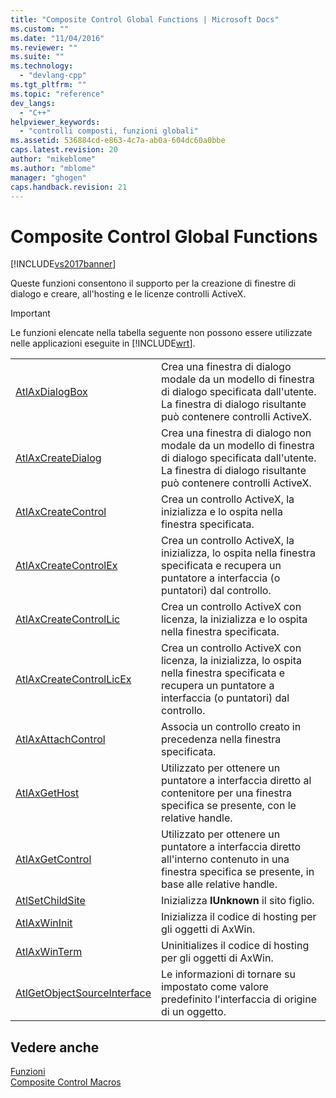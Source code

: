 ```yaml
---
title: "Composite Control Global Functions | Microsoft Docs"
ms.custom: ""
ms.date: "11/04/2016"
ms.reviewer: ""
ms.suite: ""
ms.technology: 
  - "devlang-cpp"
ms.tgt_pltfrm: ""
ms.topic: "reference"
dev_langs: 
  - "C++"
helpviewer_keywords: 
  - "controlli composti, funzioni globali"
ms.assetid: 536884cd-e863-4c7a-ab0a-604dc60a0bbe
caps.latest.revision: 20
author: "mikeblome"
ms.author: "mblome"
manager: "ghogen"
caps.handback.revision: 21
---
```

# Composite Control Global Functions
[!INCLUDE[vs2017banner](../../assembler/inline/includes/vs2017banner.md)]

Queste funzioni consentono il supporto per la creazione di finestre di dialogo e creare, all'hosting e le licenze controlli ActiveX.  
  
> [!IMPORTANT]
>  Le funzioni elencate nella tabella seguente non possono essere utilizzate nelle applicazioni eseguite in [!INCLUDE[wrt](../../atl/reference/includes/wrt_md.md)].  
  
|||  
|-|-|  
|[AtlAxDialogBox](../Topic/AtlAxDialogBox.md)|Crea una finestra di dialogo modale da un modello di finestra di dialogo specificata dall'utente.  La finestra di dialogo risultante può contenere controlli ActiveX.|  
|[AtlAxCreateDialog](../Topic/AtlAxCreateDialog.md)|Crea una finestra di dialogo non modale da un modello di finestra di dialogo specificata dall'utente.  La finestra di dialogo risultante può contenere controlli ActiveX.|  
|[AtlAxCreateControl](../Topic/AtlAxCreateControl.md)|Crea un controllo ActiveX, la inizializza e lo ospita nella finestra specificata.|  
|[AtlAxCreateControlEx](../Topic/AtlAxCreateControlEx.md)|Crea un controllo ActiveX, la inizializza, lo ospita nella finestra specificata e recupera un puntatore a interfaccia \(o puntatori\) dal controllo.|  
|[AtlAxCreateControlLic](../Topic/AtlAxCreateControlLic.md)|Crea un controllo ActiveX con licenza, la inizializza e lo ospita nella finestra specificata.|  
|[AtlAxCreateControlLicEx](../Topic/AtlAxCreateControlLicEx.md)|Crea un controllo ActiveX con licenza, la inizializza, lo ospita nella finestra specificata e recupera un puntatore a interfaccia \(o puntatori\) dal controllo.|  
|[AtlAxAttachControl](../Topic/AtlAxAttachControl.md)|Associa un controllo creato in precedenza nella finestra specificata.|  
|[AtlAxGetHost](../Topic/AtlAxGetHost.md)|Utilizzato per ottenere un puntatore a interfaccia diretto al contenitore per una finestra specifica se presente, con le relative handle.|  
|[AtlAxGetControl](../Topic/AtlAxGetControl.md)|Utilizzato per ottenere un puntatore a interfaccia diretto all'interno contenuto in una finestra specifica se presente, in base alle relative handle.|  
|[AtlSetChildSite](../Topic/AtlSetChildSite.md)|Inizializza **IUnknown** il sito figlio.|  
|[AtlAxWinInit](../Topic/AtlAxWinInit.md)|Inizializza il codice di hosting per gli oggetti di AxWin.|  
|[AtlAxWinTerm](../Topic/AtlAxWinTerm.md)|Uninitializes il codice di hosting per gli oggetti di AxWin.|  
|[AtlGetObjectSourceInterface](../Topic/AtlGetObjectSourceInterface.md)|Le informazioni di tornare su impostato come valore predefinito l'interfaccia di origine di un oggetto.|  
  
## Vedere anche  
 [Funzioni](../../atl/reference/atl-functions.md)   
 [Composite Control Macros](../../atl/reference/composite-control-macros.md)